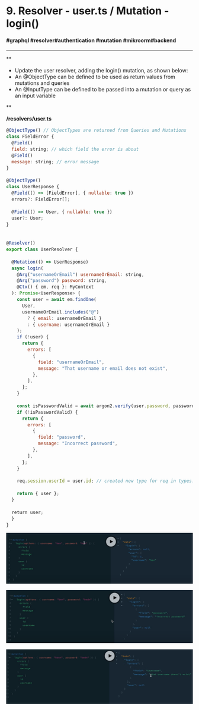 # 9\. Resolver - user.ts / Mutation - login()

#### #graphql #resolver#authentication #mutation #mikroorm#backend

* * *

**

  

- Update the user resolver, adding the login() mutation, as shown below:
- An @ObjectType ⁠can be defined to be used as return values from mutations and queries
- An @InputType can be defined to be passed into a mutation or query as an input variable

  


**

**/resolvers/user.ts**

```javascript
@ObjectType() // ObjectTypes are returned from Queries and Mutations
class FieldError {
  @Field()
  field: string; // which field the error is about
  @Field()
  message: string; // error message
}

@ObjectType() 
class UserResponse {
  @Field(() => [FieldError], { nullable: true })
  errors?: FieldError[];

  @Field(() => User, { nullable: true })
  user?: User;
}


@Resolver()
export class UserResolver {

  @Mutation(() => UserResponse)
  async login(
    @Arg("usernameOrEmail") usernameOrEmail: string,
    @Arg("password") password: string,
    @Ctx() { em, req }: MyContext
  ): Promise<UserResponse> {
    const user = await em.findOne(
      User,
      usernameOrEmail.includes("@")
        ? { email: usernameOrEmail }
        : { username: usernameOrEmail }
    );  
    if (!user) {
      return {
        errors: [
          {
            field: "usernameOrEmail",
            message: "That username or email does not exist",
          },
        ],
      };
    }

    const isPasswordValid = await argon2.verify(user.password, password);
    if (!isPasswordValid) {
      return {
        errors: [
          {
            field: "password",
            message: "Incorrect password",
          },
        ],
      };
    }

    req.session.userId = user.id; // created new type for req in types.ts (5) to make this work, so the session can store the userId

    return { user };
  }

  return user;
  }
}
```

![](Files/image%207.png)  

![](Files/image%208.png)  

![](Files/image%209.png)